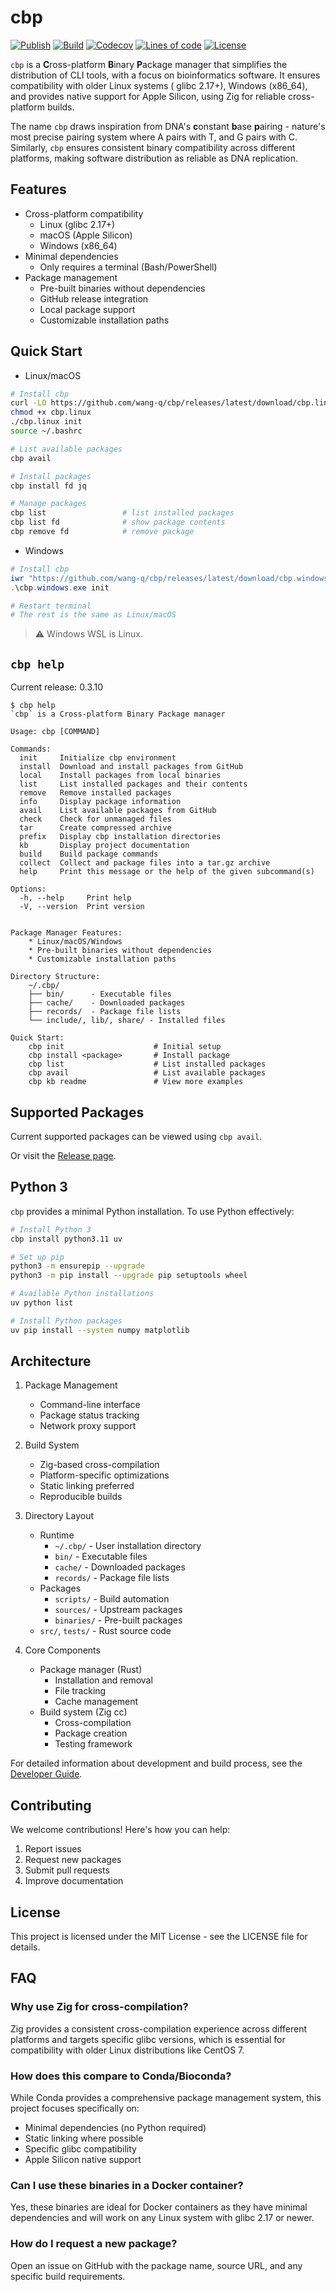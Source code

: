 # cbp

[![Publish](https://github.com/wang-q/cbp/actions/workflows/publish.yml/badge.svg)](https://github.com/wang-q/cbp/actions)
[![Build](https://github.com/wang-q/cbp/actions/workflows/build.yml/badge.svg)](https://github.com/wang-q/cbp/actions)
[![Codecov](https://img.shields.io/codecov/c/github/wang-q/cbp/main.svg)](https://codecov.io/github/wang-q/cbp?branch=main)
[![Lines of code](https://www.aschey.tech/tokei/github/wang-q/cbp)](https://github.com//wang-q/cbp)
[![License](https://img.shields.io/github/license/wang-q/builds)](https://github.com/wang-q/builds/blob/main/LICENSE)

`cbp` is a **C**ross-platform **B**inary **P**ackage manager that simplifies the distribution of CLI
tools, with a focus on bioinformatics software. It ensures compatibility with older Linux systems (
glibc 2.17+), Windows (x86_64), and provides native support for Apple Silicon, using Zig for
reliable cross-platform builds.

The name `cbp` draws inspiration from DNA's **c**onstant **b**ase **p**airing - nature's most
precise pairing system where A pairs with T, and G pairs with C. Similarly, `cbp` ensures consistent
binary compatibility across different platforms, making software distribution as reliable as DNA
replication.

## Features

* Cross-platform compatibility
    - Linux (glibc 2.17+)
    - macOS (Apple Silicon)
    - Windows (x86_64)
* Minimal dependencies
    - Only requires a terminal (Bash/PowerShell)
* Package management
    - Pre-built binaries without dependencies
    - GitHub release integration
    - Local package support
    - Customizable installation paths

## Quick Start

* Linux/macOS

```bash
# Install cbp
curl -LO https://github.com/wang-q/cbp/releases/latest/download/cbp.linux
chmod +x cbp.linux
./cbp.linux init
source ~/.bashrc

# List available packages
cbp avail

# Install packages
cbp install fd jq

# Manage packages
cbp list                 # list installed packages
cbp list fd              # show package contents
cbp remove fd            # remove package

```

* Windows

```powershell
# Install cbp
iwr "https://github.com/wang-q/cbp/releases/latest/download/cbp.windows.exe" -OutFile cbp.windows.exe
.\cbp.windows.exe init

# Restart terminal
# The rest is the same as Linux/macOS

```

> ⚠️ Windows WSL is Linux.

## `cbp help`

Current release: 0.3.10

```console
$ cbp help
`cbp` is a Cross-platform Binary Package manager

Usage: cbp [COMMAND]

Commands:
  init     Initialize cbp environment
  install  Download and install packages from GitHub
  local    Install packages from local binaries
  list     List installed packages and their contents
  remove   Remove installed packages
  info     Display package information
  avail    List available packages from GitHub
  check    Check for unmanaged files
  tar      Create compressed archive
  prefix   Display cbp installation directories
  kb       Display project documentation
  build    Build package commands
  collect  Collect and package files into a tar.gz archive
  help     Print this message or the help of the given subcommand(s)

Options:
  -h, --help     Print help
  -V, --version  Print version


Package Manager Features:
    * Linux/macOS/Windows
    * Pre-built binaries without dependencies
    * Customizable installation paths

Directory Structure:
    ~/.cbp/
    ├── bin/      - Executable files
    ├── cache/    - Downloaded packages
    ├── records/  - Package file lists
    └── include/, lib/, share/ - Installed files

Quick Start:
    cbp init                    # Initial setup
    cbp install <package>       # Install package
    cbp list                    # List installed packages
    cbp avail                   # List available packages
    cbp kb readme               # View more examples

```

## Supported Packages

Current supported packages can be viewed using `cbp avail`.

Or visit the [Release page](https://github.com/wang-q/cbp/releases/tag/Binaries).

## Python 3

`cbp` provides a minimal Python installation. To use Python effectively:

```bash
# Install Python 3
cbp install python3.11 uv

# Set up pip
python3 -m ensurepip --upgrade
python3 -m pip install --upgrade pip setuptools wheel

# Available Python installations
uv python list

# Install Python packages
uv pip install --system numpy matplotlib

```

## Architecture

1. Package Management
    * Command-line interface
    * Package status tracking
    * Network proxy support

2. Build System
    * Zig-based cross-compilation
    * Platform-specific optimizations
    * Static linking preferred
    * Reproducible builds

3. Directory Layout
    * Runtime
        - `~/.cbp/`  - User installation directory
        - `bin/`     - Executable files
        - `cache/`   - Downloaded packages
        - `records/` - Package file lists
    * Packages
        - `scripts/` - Build automation
        - `sources/` - Upstream packages
        - `binaries/` - Pre-built packages
    * `src/`, `tests/` - Rust source code

4. Core Components
    * Package manager (Rust)
        - Installation and removal
        - File tracking
        - Cache management
    * Build system (Zig cc)
        - Cross-compilation
        - Package creation
        - Testing framework

For detailed information about development and build process, see
the [Developer Guide](doc/developer.md).

## Contributing

We welcome contributions! Here's how you can help:

1. Report issues
2. Request new packages
3. Submit pull requests
4. Improve documentation

## License

This project is licensed under the MIT License - see the LICENSE file for details.

## FAQ

### Why use Zig for cross-compilation?

Zig provides a consistent cross-compilation experience across different platforms and targets
specific glibc versions, which is essential for compatibility with older Linux distributions like
CentOS 7.

### How does this compare to Conda/Bioconda?

While Conda provides a comprehensive package management system, this project focuses specifically
on:

- Minimal dependencies (no Python required)
- Static linking where possible
- Specific glibc compatibility
- Apple Silicon native support

### Can I use these binaries in a Docker container?

Yes, these binaries are ideal for Docker containers as they have minimal dependencies and will work
on any Linux system with glibc 2.17 or newer.

### How do I request a new package?

Open an issue on GitHub with the package name, source URL, and any specific build requirements.
